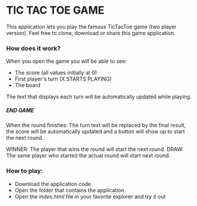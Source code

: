 <h1>TIC TAC TOE GAME</h1>

This application lets you play the famous TicTacToe game (two player version).
Feel free to clone, download or share this game application.

<h3>How does it work?</h3>

When you open the game you will be able to see:
- The score (all values initially at 0)
- First player's turn (X STARTS PLAYING)
- The board

The text that displays each turn will be automatically updated while playing.

<h5>END GAME</h5>

When the round finishes: The turn text will be replaced by the final result, the score will be automatically updated and a button will show up to start the next round.

WINNER: The player that wins the round will start the next round.
DRAW: The same player who started the actual round will start next round.

<h3>How to play:</h3>

- Download the application code
- Open the folder that contains the application
- Open the <i>index.html</i> file in your favorite explorer and try it out